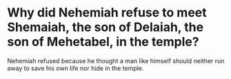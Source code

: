 # Why did Nehemiah refuse to meet Shemaiah, the son of Delaiah, the son of Mehetabel, in the temple?

Nehemiah refused because he thought a man like himself should neither run away to save his own life nor hide in the temple.
